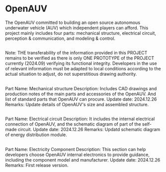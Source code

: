 # OpenAUV
The OpenAUV committed to building an open source autonomous underwater vehicle (AUV) which independent players can afford.
This project mainly includes four parts: mechanical structure, electrical circuit, perception & communication, and modeling & control.
##
Note: THE transferability of the information provided in this PROJECT remains to be verified as there is only ONE PROTOTYPE of the PROJECT currently (2024.09) verifying its functional integrity. 
Developers in the use of relevant information must be adapted to local conditions according to the actual situation to adjust, do not superstitious drawing authority.
##
Part Name: Mechanical structure
Description: Includes CAD drawings and production notes of the main parts and accessories of the OpenAUV. And list of standard parts that OpenAUV can procure.
Update date: 2024.12.26
Remarks: Update details of OpenAUV's size and assembled structure.
##
Part Name: Electrical circuit
Description: It includes the internal electrical connection of OpenAUV, and the schematic diagram of part of the self-made circuit.
Update date: 2024.12.26
Remarks: Updatd schematic diagram of energy distribution module.
##
Part Name: Electricity Component
Description: This section can help developers choose OpenAUV internal electronics to provide guidance, including the component model and manufacturer.
Update date: 2024.12.26
Remarks: First release version.


